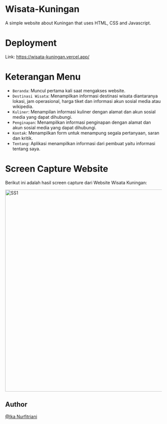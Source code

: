 # Wisata-Kuningan
A simple website about Kuningan that uses HTML, CSS and Javascript.

# Deployment
Link: https://wisata-kuningan.vercel.app/

# Keterangan Menu
- `Beranda`: Muncul pertama kali saat mengakses website.
- `Destinasi Wisata`: Menampilkan informasi destinasi wisata diantaranya lokasi, jam operasional, harga tiket dan informasi akun sosial media atau wikipedia.
- `Kuliner`: Menampilan informasi kuliner dengan alamat dan akun sosial media yang dapat dihubungi.
- `Penginapan`: Menampilkan informasi penginapan dengan alamat dan akun sosial media yang dapat dihubungi.
- `Kontak`: Menampilkan form untuk menampung segala pertanyaan, saran dan kritik.
- `Tentang`: Aplikasi menampilkan informasi dari pembuat yaitu informasi tentang saya.

# Screen Capture Website
Berikut ini adalah hasil screen capture dari Website Wisata Kuningan:

<img src="Screenshot/SS-Website-Wisata-Kuningan.png" alt="SS1" width="650">

## Author
[@Ika Nurfitriani](https://github.com/ikanurfitriani)